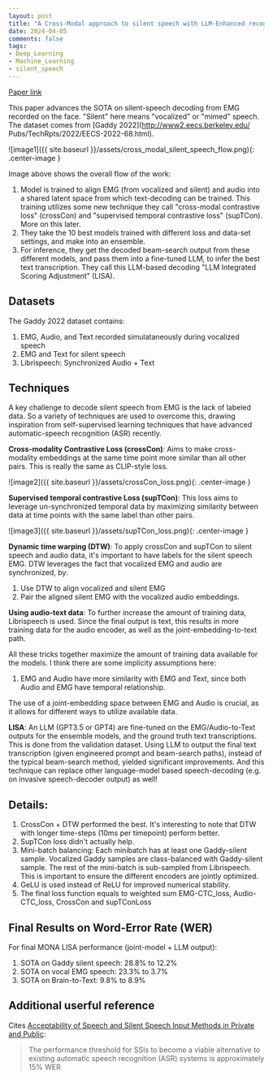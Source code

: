 ```yaml
---
layout: post
title: "A Cross-Modal approach to silent speech with LLM-Enhanced recognition" 
date: 2024-04-05
comments: false
tags:
- Deep_Learning
- Machine_Learning
- silent_speech
---
```


[Paper link](https://arxiv.org/pdf/2403.05583.pdf)

This paper advances the SOTA on silent-speech decoding from EMG recorded on the face. "Silent" here means "vocalized" or "mimed" speech. The dataset comes from [Gaddy 2022](http://www2.eecs.berkeley.edu/
Pubs/TechRpts/2022/EECS-2022-68.html).

![image1]({{ site.baseurl }}/assets/cross_modal_silent_speech_flow.png){: .center-image }

Image above shows the overall flow of the work:
1. Model is trained to align EMG (from vocalized and silent) and audio into a shared latent space from which text-decoding can be trained. This training utilizes some new technique they call "cross-modal contrastive loss" (crossCon) and "supervised temporal contrastive loss" (supTCon). More on this later.
2. They take the 10 best models trained with different loss and data-set settings, and make into an ensemble.
3. For inference, they get the decoded beam-search output from these different models, and pass them into a fine-tuned LLM, to infer the best text transcription. They call this LLM-based decoding "LLM Integrated Scoring Adjustment" (LISA).

## Datasets

The Gaddy 2022 dataset contains:
1. EMG, Audio, and Text recorded simulataneously during vocalized speech
2. EMG and Text for silent speech
3. Librispeech: Synchronized Audio + Text

## Techniques

A key challenge to decode silent speech from EMG is the lack of labeled data. So a variety of techniques are used to overcome this, drawing inspiration from self-supervised learning techniques that have advanced automatic-speech recognition (ASR) recently.

__Cross-modality Contrastive Loss (crossCon)__: Aims to make cross-modality embeddings at the same time point more similar than all other pairs. This is really the same as CLIP-style loss.

![image2]({{ site.baseurl }}/assets/crossCon_loss.png){: .center-image }

__Supervised temporal contrastive Loss (supTCon)__: This loss aims to leverage un-synchronized temporal data by maximizing similarity between data at time points with the same label than other pairs.

![image3]({{ site.baseurl }}/assets/supTCon_loss.png){: .center-image }

__Dynamic time warping (DTW)__: To apply crossCon and supTCon to silent speech and audio data, it's important to have labels for the silent speech EMG. DTW leverages the fact that vocalized EMG and audio are synchronized, by:
1. Use DTW to align vocalized and silent EMG
2. Pair the aligned silent EMG with the vocalized audio embeddings.

__Using audio-text data__: To further increase the amount of training data, Librispeech is used. Since the final output is text, this results in more training data for the audio encoder, as well as the joint-embedding-to-text path.

All these tricks together maximize the amount of training data available for the models. I think there are some implicity assumptions here:
1. EMG and Audio have more similarity with EMG and Text, since both Audio and EMG have temporal relationship.

The use of a joint-embedding space between EMG and Audio is crucial, as it allows for different ways to utilize available data.

__LISA__: An LLM (GPT3.5 or GPT4) are fine-tuned on the EMG/Audio-to-Text outputs for the ensemble models, and the ground truth text transcriptions. This is done from the validation dataset. Using LLM to output the final text transcription (given engineered prompt and beam-search paths), instead of the typical beam-search method, yielded significant improvements. And this technique can replace other language-model based speech-decoding (e.g. on invasive speech-decoder output) as well!

## Details:

1. CrossCon + DTW performed the best. It's interesting to note that DTW with longer time-steps (10ms per timepoint) perform better.
2. SupTCon loss didn't actually help.
2. Mini-batch balancing: Each minibatch has at least one Gaddy-silent sample. Vocalized Gaddy samples are class-balanced with Gaddy-silent sample. The rest of the mini-batch is sub-sampled from Librispeech. This is important to ensure the different encoders are jointly optimized.
3. GeLU is used instead of ReLU for improved numerical stability.
4. The final loss function equals to weighted sum EMG-CTC_loss, Audio-CTC_loss, CrossCon and supTConLoss

## Final Results on Word-Error Rate (WER)

For final MONA LISA performance (joint-model + LLM output):

1. SOTA on Gaddy silent speech: 28.8% to 12.2%
2. SOTA on vocal EMG speech: 23.3% to 3.7%
3. SOTA on Brain-to-Text: 9.8% to 8.9%

## Additional userful reference

Cites [Acceptability of Speech and Silent Speech Input Methods in Private and Public](https://dl.acm.org/doi/10.1145/3411764.3445430):

> The performance threshold for SSIs to become a viable alternative to existing automatic speech recognition (ASR) systems is approximately 15% WER
